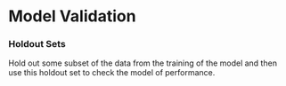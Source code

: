 # Model Validation

### Holdout Sets
Hold out some subset of the data from the training of the model and then use this holdout set to check the model of performance.
